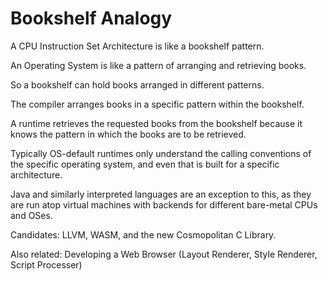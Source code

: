 # Bookshelf Analogy
A CPU Instruction Set Architecture is like a bookshelf pattern.

An Operating System is like a pattern of arranging and retrieving books.

So a bookshelf can hold books arranged in different patterns.

The compiler arranges books in a specific pattern within the bookshelf.

A runtime retrieves the requested books from the bookshelf because it knows the pattern in which the books are to be retrieved.

Typically OS-default runtimes only understand the calling conventions of the specific operating system, and even that is built for a specific architecture.

Java and similarly interpreted languages are an exception to this, as they are run atop virtual machines with backends for different bare-metal CPUs and OSes.




Candidates: LLVM, WASM, and the new Cosmopolitan C Library.

Also related: Developing a Web Browser (Layout Renderer, Style Renderer, Script Processer)